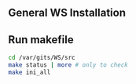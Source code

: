 ## General WS Installation

## Run makefile

```sh
cd /var/gits/WS/src
make status | more # only to check
make ini_all
```
